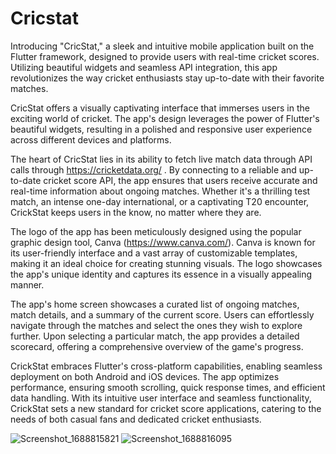 # Cricstat

Introducing "CricStat," a sleek and intuitive mobile application built on the Flutter framework, designed to provide users with real-time cricket scores. Utilizing beautiful widgets and seamless API integration, this app revolutionizes the way cricket enthusiasts stay up-to-date with their favorite matches.

CricStat offers a visually captivating interface that immerses users in the exciting world of cricket. The app's design leverages the power of Flutter's beautiful widgets, resulting in a polished and responsive user experience across different devices and platforms.

The heart of CricStat lies in its ability to fetch live match data through API calls through https://cricketdata.org/ . By connecting to a reliable and up-to-date cricket score API, the app ensures that users receive accurate and real-time information about ongoing matches. Whether it's a thrilling test match, an intense one-day international, or a captivating T20 encounter, CrickStat keeps users in the know, no matter where they are.

The logo of the app has been meticulously designed using the popular graphic design tool, Canva (https://www.canva.com/). Canva is known for its user-friendly interface and a vast array of customizable templates, making it an ideal choice for creating stunning visuals.
The logo showcases the app's unique identity and captures its essence in a visually appealing manner.

The app's home screen showcases a curated list of ongoing matches, match details, and a summary of the current score. Users can effortlessly navigate through the matches and select the ones they wish to explore further. Upon selecting a particular match, the app provides a detailed scorecard, offering a comprehensive overview of the game's progress.

CrickStat embraces Flutter's cross-platform capabilities, enabling seamless deployment on both Android and iOS devices. The app optimizes performance, ensuring smooth scrolling, quick response times, and efficient data handling. With its intuitive user interface and seamless functionality, CrickStat sets a new standard for cricket score applications, catering to the needs of both casual fans and dedicated cricket enthusiasts.

![Screenshot_1688815821](https://github.com/ArinNigam/Cricstat/assets/99138286/14abf669-2d18-4d05-b64a-f704e5b1cf5a)
![Screenshot_1688816095](https://github.com/ArinNigam/Cricstat/assets/99138286/514c3e85-8ebb-4362-981a-50d7eeaad5e9)





